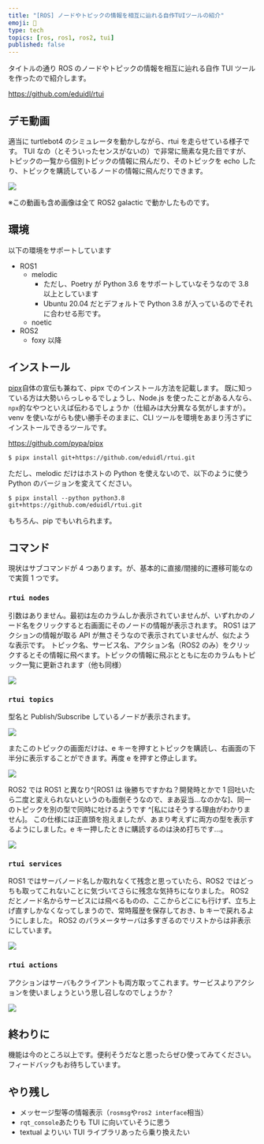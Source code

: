 ```yaml
---
title: "[ROS] ノードやトピックの情報を相互に辿れる自作TUIツールの紹介"
emoji: 🤖
type: tech
topics: [ros, ros1, ros2, tui]
published: false
---
```


タイトルの通り ROS のノードやトピックの情報を相互に辿れる自作 TUI ツールを作ったので紹介します。

https://github.com/eduidl/rtui

## デモ動画

適当に turtlebot4 のシミュレータを動かしながら、rtui を走らせている様子です。
TUI なの（とそういったセンスがないの）で非常に簡素な見た目ですが、トピックの一覧から個別トピックの情報に飛んだり、そのトピックを echo したり、トピックを購読しているノードの情報に飛んだりできます。

![](https://storage.googleapis.com/zenn-user-upload/e053c115d176-20220710.gif)

※この動画も含め画像は全て ROS2 galactic で動かしたものです。

## 環境

以下の環境をサポートしています

- ROS1
  - melodic
    - ただし、Poetry が Python 3.6 をサポートしていなそうなので 3.8 以上としています
    - Ubuntu 20.04 だとデフォルトで Python 3.8 が入っているのでそれに合わせる形です。
  - noetic
- ROS2
  - foxy 以降

## インストール

[pipx](https://github.com/pypa/pipx)自体の宣伝も兼ねて、pipx でのインストール方法を記載します。
既に知っている方は大勢いらっしゃるでしょうし、Node.js を使ったことがある人なら、`npx`的なやつといえば伝わるでしょうか（仕組みは大分異なる気がしますが）。
venv を使いながらも使い勝手そのままに、CLI ツールを環境をあまり汚さずにインストールできるツールです。

https://github.com/pypa/pipx

```sh-session
$ pipx install git+https://github.com/eduidl/rtui.git
```

ただし、melodic だけはホストの Python を使えないので、以下のように使う Python のバージョンを変えてください。

```sh-session
$ pipx install --python python3.8 git+https://github.com/eduidl/rtui.git
```

もちろん、pip でもいれられます。

## コマンド

現状はサブコマンドが 4 つあります。が、基本的に直接/間接的に遷移可能なので実質 1 つです。

### `rtui nodes`

引数はありません。最初は左のカラムしか表示されていませんが、いずれかのノード名をクリックすると右画面にそのノードの情報が表示されます。
ROS1 はアクションの情報が取る API が無さそうなので表示されていませんが、似たような表示です。
トピック名、サービス名、アクション名（ROS2 のみ）をクリックするとその情報に飛べます。トピックの情報に飛ぶとともに左のカラムもトピック一覧に更新されます（他も同様）

![](https://storage.googleapis.com/zenn-user-upload/41ccc9781028-20220710.png)

### `rtui topics`

型名と Publish/Subscribe しているノードが表示されます。

![](https://storage.googleapis.com/zenn-user-upload/87b4bfbbf3e4-20220710.png)

またこのトピックの画面だけは、e キーを押すとトピックを購読し、右画面の下半分に表示することができます。再度 e を押すと停止します。

![](https://storage.googleapis.com/zenn-user-upload/38d45dcc53b9-20220710.png)

ROS2 では ROS1 と異なり^[ROS1 は 後勝ちですかね？開発時とかで 1 回吐いたら二度と変えられないというのも面倒そうなので、まあ妥当…なのかな]、同一のトピックを別の型で同時に吐けるようです ^[私にはそうする理由がわかりません]。
この仕様には正直頭を抱えましたが、あまり考えずに両方の型を表示するようにしました。e キー押したときに購読するのは決め打ちです…。

![](https://storage.googleapis.com/zenn-user-upload/64e417a02c4e-20220710.png)

### `rtui services`

ROS1 ではサーバノード名しか取れなくて残念と思っていたら、ROS2 ではどっちも取ってこれないことに気づいてさらに残念な気持ちになりました。
ROS2 だとノード名からサービスには飛べるものの、ここからどこにも行けず、立ち上げ直すしかなくなってしまうので、常時履歴を保存しておき、b キーで戻れるようにしました。
ROS2 のパラメータサーバは多すぎるのでリストからは非表示にしています。

![](https://storage.googleapis.com/zenn-user-upload/f6ab51f78999-20220710.png)

### `rtui actions`

アクションはサーバもクライアントも両方取ってこれます。サービスよりアクションを使いましょうという思し召しなのでしょうか？

![](https://storage.googleapis.com/zenn-user-upload/d51ef1a91688-20220710.png)

## 終わりに

機能は今のところ以上です。便利そうだなと思ったらぜひ使ってみてください。
フィードバックもお待ちしています。

## やり残し

- メッセージ型等の情報表示（`rosmsg`や`ros2 interface`相当）
- `rqt_console`あたりも TUI に向いていそうに思う
- textual よりいい TUI ライブラリあったら乗り換えたい
